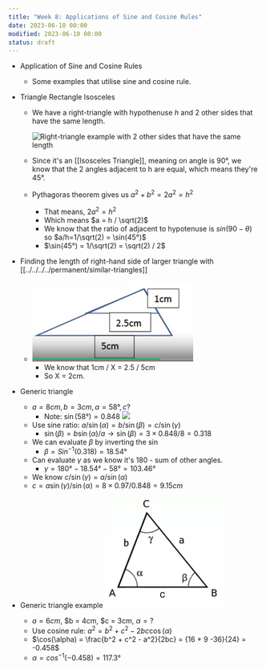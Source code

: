 ```yaml
---
title: "Week 8: Applications of Sine and Cosine Rules"
date: 2023-06-10 00:00
modified: 2023-06-10 00:00
status: draft
---
```


* Application of Sine and Cosine Rules
    * Some examples that utilise sine and cosine rule.
* Triangle Rectangle Isosceles
    * We have a right-triangle with hypothenuse $h$ and 2 other sides that have the same length.
    
        ![Right-triangle example with 2 other sides that have the same length](_media/week-8-applications-of-sine-and-cosine-rules-right-triangle.png)
    * Since it's an [[Isosceles Triangle]], meaning on angle is 90°, we know that the 2 angles adjacent to h are equal, which means they're 45°.
    * Pythagoras theorem gives us $a^2 + b^2 = 2a^2 = h^2$
        * That means, $2a^2 = h^2$
        * Which means $a = h / \sqrt(2)$
        * We know that the ratio of adjacent to hypotenuse is $sin(90 - \theta)$ so $a/h=1/\sqrt(2) = \sin(45°)$
        * $\sin(45°) = 1/\sqrt(2) = \sqrt(2) / 2$
* Finding the length of right-hand side of larger triangle with [[../../../../permanent/similar-triangles]]

    * ![Example of using similar triangles](../../../../_media/week-8-applications-of-sine-and-cosine-rules-similar-tri.png)
        * We know that 1cm / X = 2.5 / 5cm
        * So X = 2cm.
        
* Generic triangle
    * $a = 8cm, b = 3cm, \alpha = 58°, c?$
        * Note: $\sin(58°) = 0.848$
         ![](../../../../journal/_media/week-8-applications-of-sine-and-cosine-rules-generic-triangle.png)
    * Use sine ratio: $a / \sin(\alpha)  = b / \sin(\beta) = c / \sin(\gamma)$
        * $\sin(\beta) = b \sin(\alpha) / a \rightarrow \sin(\beta) = 3 \times 0.848 / 8 = 0.318$
    * We can evaluate $\beta$ by inverting the $\sin$
        * $\beta = Sin^{-1}(0.318) = 18.54°$
    * Can evaluate $\gamma$ as we know it's 180 - sum of other angles.
        * $\gamma = 180° - 18.54° - 58° = 103.46°$
    * We know $c/ \sin(\gamma) = a / \sin(\alpha)$
    * $c = a \sin(\gamma) / \sin(\alpha) = 8 \times 0.97 / 0.848 = 9.15cm$
* Generic triangle example
        ![Generic triangle example](../../../../_media/week-8-applications-of-sine-and-cosine-rules-generic-triangle-1.png)
    * $a = 6cm$, $b = 4cm, $c = 3cm, $\alpha = ?$
    * Use cosine rule: $a^2 = b^2 + c^2 -2bc \cos(\alpha)$
    * $\cos(\alpha) = \frac{b^2 + c^2 - a^2}{2bc} = {16 + 9  -36}{24} = -0.458$
    * $\alpha = cos^{-1}(-0.458) = 117.3°$
